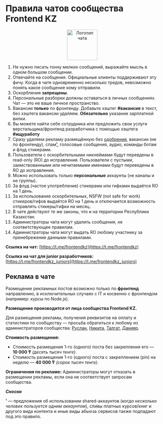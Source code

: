 # Правила чатов сообщества Frontend KZ

<p align="center"><img alt="Логотип чата" src="https://user-images.githubusercontent.com/1858708/165298374-b5fbc4dc-0782-4e8b-a6db-af78521e2f15.png" width="100"></p>

1. Не нужно писать тонну мелких сообщений, выражайте мысль в одном большом сообщении.
2. Отвечайте на сообщения. Официальные клиенты поддерживают эту фичу. Когда
в чате одновременно несколько тредов, невозможно понять какое сообщение кому отправили.
3. Оскорбления **запрещены**.
4. Персональные разборки должны оставаться в личных сообщениях. Чат — это не ваше личное пространство.
5. Вакансии **только** по фронтенду. Добавьте хэштег **#вакансия** в текст, без хэштега вакансии удаляем. **Обязательно** указание зарплатной вилки. 
6. Вы можете найти себе сотрудника или предложить свои услуги верстальщика/фронтенд разработчика с помощью хэштега **#ищуработу**
7. Сразу удаляем рекламу размещённую без [одобрения](#реклама-в-чате), вакансии (не по фронтенду), спам[¹](#adv-notice-1), голосовые сообщения, аудио, команды ботам и флуд стикерами.
8. Пользователи с оскорбительными никнеймами будут перевдены в read-only (RO) до исправления.
Пользователи с пустыми, заимствованными или нечитаемыми именами будут
переведены в RO до исправления.
9. Можно использовать только **персональные** аккаунты (не каналы и не группы).
10. За флуд (частое употребление) стикерами или гифками выдаётся RO на 1 день.
11. За использование оскорбительных, NSFW (not safe for work) стикеров/гифов выдаётся RO на 1 день и отключается возможность отправлять стикеры/гифки на месяц.
12. В чате действуют те же законы, что и на территории Республики Казахстан.
13. Администраторы чата могут удалить сообщения, не соответствующее правилам.
14. Администраторы чата могут выдать RO любому участнику за пренебрежение данными правилами.

**Ссылка на чат:** [https://t.me/frontendkz](https://t.me/frontendkz)

**Ссылка на чат для junior разработчиков:** [https://t.me/frontendkz_juniors](https://t.me/frontendkz_juniors)

## Реклама в чате

Размещение рекламных постов возможно только по **фронтенд** направлению, в исключительных случаях с IT и косвенно с фронтендом (например: курсы по Node.js).

**Размещение производится от лица сообщества Frontend KZ.**

Для размещения рекламы, получения реквизитов на оплату и статистики по сообществу — просьба обратиться к любому из администраторов сообщества: [Руслан](https://t.me/iamroose), [Никита](https://t.me/drugoi), [Талгат](https://t.me/talgautb), [Данияр](https://t.me/danalexson90).

**Стоимость размещения:**
* Стоимость размещения 1-го (одного) поста без закрепления его — **10 000 ₸** _(десять тысяч тенге)_.
* Стоимость размещения 1-го (одного) поста с закреплением (pin) на неделю — **40 000 ₸** _(сорок тысяч тенге)_.

**Ограничения по рекламе:**
Администраторы могут отказать в размещении рекламы, если она не соответствует запросам сообщества.

***Сноски***

¹<span id="adv-notice-1" /> — предложения об использовании shared-аккаунтов (*когда несколько человек пользуется одним аккаунтом*), сливы платных курсов/книг и другого вида контента и иные виды абьюза сервисов также подпадают под это правило.
